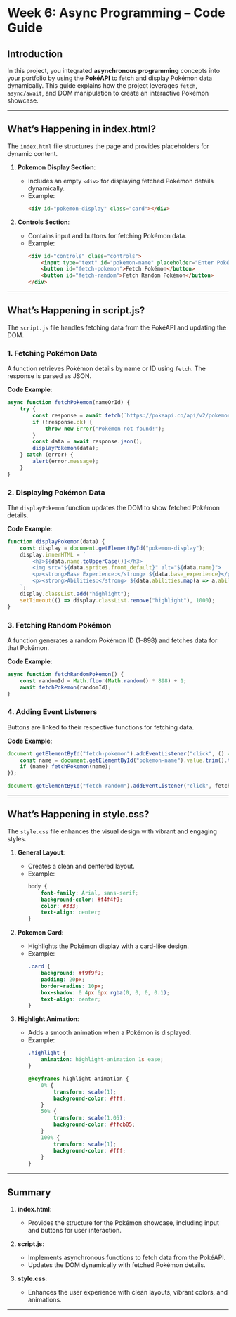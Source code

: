 
# **Week 6: Async Programming – Code Guide**

## **Introduction**
In this project, you integrated **asynchronous programming** concepts into your portfolio by using the **PokéAPI** to fetch and display Pokémon data dynamically. This guide explains how the project leverages `fetch`, `async/await`, and DOM manipulation to create an interactive Pokémon showcase.

---

## **What’s Happening in index.html?**
The `index.html` file structures the page and provides placeholders for dynamic content.

1. **Pokemon Display Section**:
   - Includes an empty `<div>` for displaying fetched Pokémon details dynamically.
   - Example:
     ```html
     <div id="pokemon-display" class="card"></div>
     ```

2. **Controls Section**:
   - Contains input and buttons for fetching Pokémon data.
   - Example:
     ```html
     <div id="controls" class="controls">
         <input type="text" id="pokemon-name" placeholder="Enter Pokémon name">
         <button id="fetch-pokemon">Fetch Pokémon</button>
         <button id="fetch-random">Fetch Random Pokémon</button>
     </div>
     ```

---

## **What’s Happening in script.js?**
The `script.js` file handles fetching data from the PokéAPI and updating the DOM.

### **1. Fetching Pokémon Data**
A function retrieves Pokémon details by name or ID using `fetch`. The response is parsed as JSON.

**Code Example**:
```javascript
async function fetchPokemon(nameOrId) {
    try {
        const response = await fetch(`https://pokeapi.co/api/v2/pokemon/${nameOrId}`);
        if (!response.ok) {
            throw new Error("Pokémon not found!");
        }
        const data = await response.json();
        displayPokemon(data);
    } catch (error) {
        alert(error.message);
    }
}
```

### **2. Displaying Pokémon Data**
The `displayPokemon` function updates the DOM to show fetched Pokémon details.

**Code Example**:
```javascript
function displayPokemon(data) {
    const display = document.getElementById("pokemon-display");
    display.innerHTML = `
        <h3>${data.name.toUpperCase()}</h3>
        <img src="${data.sprites.front_default}" alt="${data.name}">
        <p><strong>Base Experience:</strong> ${data.base_experience}</p>
        <p><strong>Abilities:</strong> ${data.abilities.map(a => a.ability.name).join(", ")}</p>
    `;
    display.classList.add("highlight");
    setTimeout(() => display.classList.remove("highlight"), 1000);
}
```

### **3. Fetching Random Pokémon**
A function generates a random Pokémon ID (1–898) and fetches data for that Pokémon.

**Code Example**:
```javascript
async function fetchRandomPokemon() {
    const randomId = Math.floor(Math.random() * 898) + 1;
    await fetchPokemon(randomId);
}
```

### **4. Adding Event Listeners**
Buttons are linked to their respective functions for fetching data.

**Code Example**:
```javascript
document.getElementById("fetch-pokemon").addEventListener("click", () => {
    const name = document.getElementById("pokemon-name").value.trim().toLowerCase();
    if (name) fetchPokemon(name);
});

document.getElementById("fetch-random").addEventListener("click", fetchRandomPokemon);
```

---

## **What’s Happening in style.css?**
The `style.css` file enhances the visual design with vibrant and engaging styles.

1. **General Layout**:
   - Creates a clean and centered layout.
   - Example:
     ```css
     body {
         font-family: Arial, sans-serif;
         background-color: #f4f4f9;
         color: #333;
         text-align: center;
     }
     ```

2. **Pokemon Card**:
   - Highlights the Pokémon display with a card-like design.
   - Example:
     ```css
     .card {
         background: #f9f9f9;
         padding: 20px;
         border-radius: 10px;
         box-shadow: 0 4px 6px rgba(0, 0, 0, 0.1);
         text-align: center;
     }
     ```

3. **Highlight Animation**:
   - Adds a smooth animation when a Pokémon is displayed.
   - Example:
     ```css
     .highlight {
         animation: highlight-animation 1s ease;
     }

     @keyframes highlight-animation {
         0% {
             transform: scale(1);
             background-color: #fff;
         }
         50% {
             transform: scale(1.05);
             background-color: #ffcb05;
         }
         100% {
             transform: scale(1);
             background-color: #fff;
         }
     }
     ```

---

## **Summary**
1. **index.html**:
   - Provides the structure for the Pokémon showcase, including input and buttons for user interaction.

2. **script.js**:
   - Implements asynchronous functions to fetch data from the PokéAPI.
   - Updates the DOM dynamically with fetched Pokémon details.

3. **style.css**:
   - Enhances the user experience with clean layouts, vibrant colors, and animations.

---
